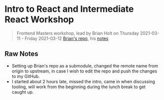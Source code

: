 # Intro to React and Intermediate React Workshop
> Frontend Masters workshop, lead by Brian Holt on Thursday 2021-03-11 - Friday 2021-03-12
> [Brian's repo](./solution), his [notes](https://btholt.github.io/complete-intro-to-react-v6/)

## Raw Notes
- Setting up Brian's repo as a submodule, changed the remote name from origin to upstream, in case I wish to edit the repo and push the changes to my GitHub.
- I started about 2 hours late, missed the intro, came in when discussing tooling, will work from the beginning during the lunch break to get caught up.
